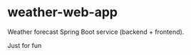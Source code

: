 # weather-web-app
Weather forecast Spring Boot service (backend + frontend).
<p> Just for fun </p>

